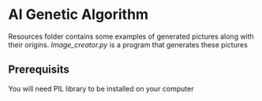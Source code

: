 # AI Genetic Algorithm
Resources folder contains some examples of generated pictures along with their origins. _Image_creator.py_ is a program that
generates these pictures

## Prerequisits
You will need PIL library to be installed on your computer
